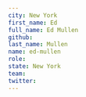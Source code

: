 ```yaml
---
city: New York
first_name: Ed
full_name: Ed Mullen
github: 
last_name: Mullen
name: ed-mullen
role: 
state: New York
team: 
twitter: 
---
```

